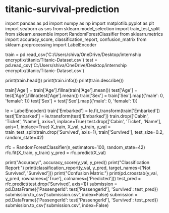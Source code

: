 # titanic-survival-prediction
import pandas as pd
import numpy as np
import matplotlib.pyplot as plt
import seaborn as sns
from sklearn.model_selection import train_test_split
from sklearn.ensemble import RandomForestClassifier
from sklearn.metrics import accuracy_score, classification_report, confusion_matrix
from sklearn.preprocessing import LabelEncoder

train = pd.read_csv('C:/Users/shiva/OneDrive/Desktop/internship encryptix/titanic/Titanic-Dataset.csv')
test = pd.read_csv('C:/Users/shiva/OneDrive/Desktop/internship encryptix/titanic/Titanic-Dataset.csv')

print(train.head())
print(train.info())
print(train.describe())

train['Age'] = train['Age'].fillna(train['Age'].mean())
test['Age'] = test['Age'].fillna(test['Age'].mean())
train['Sex'] = train['Sex'].map({'male': 0, 'female': 1})
test['Sex'] = test['Sex'].map({'male': 0, 'female': 1})

le = LabelEncoder()
train['Embarked'] = le.fit_transform(train['Embarked'])
test['Embarked'] = le.transform(test['Embarked'])
train.drop(['Cabin', 'Ticket', 'Name'], axis=1, inplace=True)
test.drop(['Cabin', 'Ticket', 'Name'], axis=1, inplace=True)
X_train, X_val, y_train, y_val = train_test_split(train.drop('Survived', axis=1), train['Survived'], test_size=0.2, random_state=42)

rfc = RandomForestClassifier(n_estimators=100, random_state=42)
rfc.fit(X_train, y_train)
y_pred = rfc.predict(X_val)

print("Accuracy:", accuracy_score(y_val, y_pred))
print("Classification Report:")
print(classification_report(y_val, y_pred, target_names=['Not Survived', 'Survived']))
print("Confusion Matrix:")
print(pd.crosstab(y_val, y_pred, rownames=['True'], colnames=['Predicted']))
test_pred = rfc.predict(test.drop('Survived', axis=1))
submission = pd.DataFrame({'PassengerId': test['PassengerId'], 'Survived': test_pred})
submission.to_csv('submission.csv', index=False)
submission = pd.DataFrame({'PassengerId': test['PassengerId'], 'Survived': test_pred})
submission.to_csv('submission.csv', index=False)

